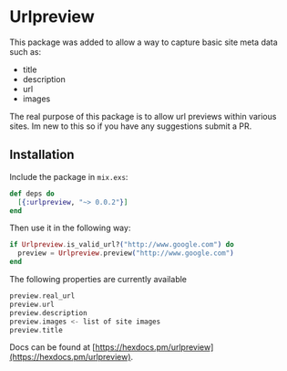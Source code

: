 # Urlpreview

This package was added to allow a way to capture basic site meta data such as:
- title
- description
- url
- images

The real purpose of this package is to allow url previews within various sites. Im new to this so if you have any suggestions submit a PR.

## Installation

Include the package in `mix.exs`:

```elixir
def deps do
  [{:urlpreview, "~> 0.0.2"}]
end
```

Then use it in the following way:

```elixir
if Urlpreview.is_valid_url?("http://www.google.com") do
  preview = Urlpreview.preview("http://www.google.com")
end
```

The following properties are currently available

```elixir
preview.real_url
preview.url
preview.description
preview.images <- list of site images
preview.title
```

Docs can be found at [https://hexdocs.pm/urlpreview](https://hexdocs.pm/urlpreview).
